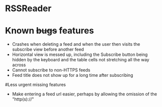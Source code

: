 # RSSReader

# Known ~~bugs~~ features

* Crashes when deleting a feed and when the user then visits the subscribe view before another feed
* Horizontal view is messed up, including the Subscribe button being hidden by the keyboard and the table cells not stretching all the way across
* Cannot subscribe to non-HTTPS feeds
* Feed title does not show up for a long time after subscribing

#Less urgent missing features
* Make entering a feed url easier, perhaps by allowing the omission of the "http(s)://"
